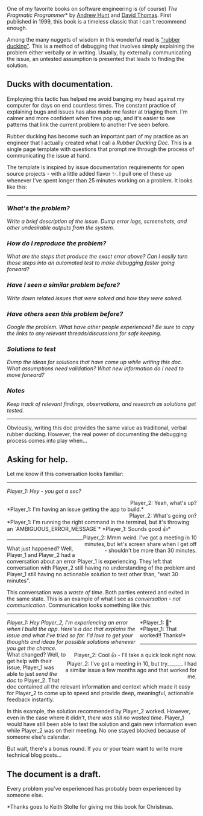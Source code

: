 One of my favorite books on software engineering is (of course) *The Pragmatic Programmer*\* by [Andrew Hunt](https://en.wikipedia.org/wiki/Andy_Hunt_(author) "Andy Hunt (author)") and [David Thomas](https://en.wikipedia.org/wiki/Dave_Thomas_(programmer) "Dave Thomas (programmer)"). First published in 1999, this book is a timeless classic that I can't recommend enough.

Among the many nuggets of wisdom in this wonderful read is ["rubber ducking"](https://en.wikipedia.org/wiki/Rubber_duck_debugging). This is a method of debugging that involves simply explaining the problem either verbally or in writing. Usually, by externally communicating the issue, an untested assumption is presented that leads to finding the solution.

## Ducks with documentation.
Employing this tactic has helped me avoid banging my head against my computer for days on end countless times. The constant practice of explaining bugs and issues has also made me faster at triaging them. I'm calmer and more confident when fires pop up, and it's easier to see patterns that link the current problem to another I've seen before. 

Rubber ducking has become such an important part of my practice as an engineer that I actually created what I call a *Rubber Ducking Doc*. This is a single page template with questions that prompt me through the process of communicating the issue at hand.

The template is inspired by issue documentation requirements for open source projects - with a little added flavor ✨. I pull one of these up whenever I've spent longer than 25 minutes working on a problem. It looks like this:

---

### *What's the problem?*
*Write a brief description of the issue. Dump error logs, screenshots, and other undesirable outputs from the system.*

### *How do I reproduce the problem?*
*What are the steps that produce the exact error above? Can I easily turn those steps into an automated test to make debugging faster going forward?* 

### *Have I seen a similar problem before?*
*Write down related issues that were solved and how they were solved.*

### *Have others seen this problem before?*
*Google the problem. What have other people experienced? Be sure to copy the links to any relevant threads/discussions for safe keeping.*

### *Solutions to test*
*Dump the ideas for solutions that have come up while writing this doc. What assumptions need validation? What new information do I need to move forward?*

### *Notes*
*Keep track of relevant findings, observations, and research as solutions get tested.*

---

Obviously, writing this doc provides the same value as traditional, verbal rubber ducking. However, the real power of documenting the debugging process comes into play when...

## Asking for help.
Let me know if this conversation looks familiar:

---

*Player_1: Hey - you got a sec?*
<div style="text-align: right">Player_2: Yeah, what's up?</div>
*Player_1: I'm having an issue getting the app to build.*
<div style="text-align: right">Player_2: What's going on?</div>
*Player_1: I'm running the right command in the terminal, but it's throwing an `AMBIGUOUS_ERROR_MESSAGE`*
<div style="text-align: right; max-width: 60%; float: right;">Player_2: Mmm weird. I've got a meeting in 10 minutes, but let's screen share when I get off - shouldn't be more than 30 minutes.</div>
*Player_1: Sounds good 👍*

---

What just happened? Well, Player_1 and Player_2 had a conversation about an error Player_1 is experiencing. They left that conversation with Player_2 still having no understanding of the problem and Player_1 still having no actionable solution to test other than, "wait 30 minutes".

This conversation was a *waste of time*. Both parties entered and exited in the same state. This is an example of what I see as *conversation - not communication*. Communication looks something like this:

---

<div style="max-width: 70%; float: left; font-style: italic;">Player_1: Hey Player_2, I'm experiencing an error when I build the app. Here's a doc that explains the issue and what I've tried so far. I'd love to get your thoughts and ideas for possible solutions whenever you get the chance.</div>
<div style="text-align: right; max-width: 70%; float: right;">Player_2: Cool 👍 - I'll take a quick look right now.</div>
*Player_1: 🙏*
<div style="text-align: right; max-width: 70%; float: right;">Player_2: I've got a meeting in 10, but try______. I had a similar issue a few months ago and that worked for me.</div>
*Player_1: That worked!! Thanks!*

---

What changed? Well, to get help with their issue, Player_1 was able to just *send the doc* to Player_2. That doc contained all the relevant information and context which made it easy for Player_2 to come up to speed and provide deep, meaningful, actionable feedback instantly.

In this example, the solution recommended by Player_2 worked. However, even in the case where it didn't, *there was still no wasted time*. Player_1 would have still been able to test the solution and gain new information even while Player_2 was on their meeting. No one stayed blocked because of someone else's calendar.

But wait, there's a bonus round. If you or your team want to write more technical blog posts... 

## The document is a draft.
Every problem you've experienced has probably been experienced by someone else.  


\*Thanks goes to Keith Stolte for giving me this book for Christmas. 